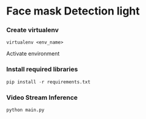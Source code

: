 # Face  mask Detection light

### Create virtualenv
```
virtualenv <env_name>
```
Activate environment

### Install required libraries
``` python
pip install -r requirements.txt
```

### Video Stream Inference
```
python main.py
```
